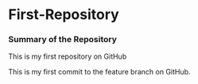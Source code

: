 # First-Repository
### Summary of the Repository
This is my first repository on GitHub <br>

This is my first commit to the feature branch on GitHub.
